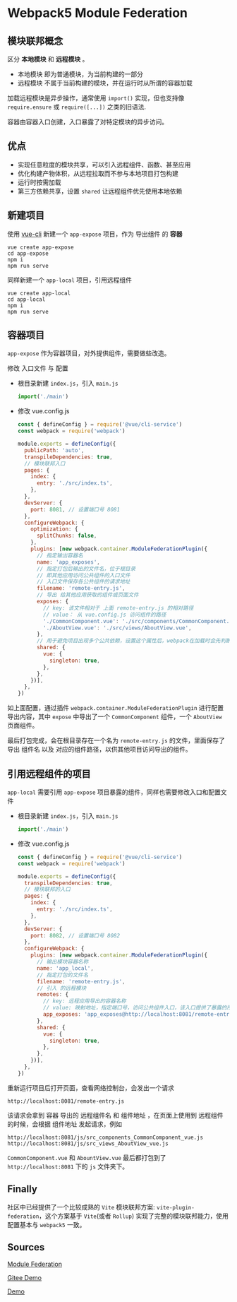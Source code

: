 # Webpack5 Module Federation



## 模块联邦概念

区分 **本地模块** 和 **远程模块** 。

- 本地模块 即为普通模块，为当前构建的一部分
- 远程模块 不属于当前构建的模块，并在运行时从所谓的容器加载

加载远程模块是异步操作，通常使用 `import()` 实现，但也支持像 `require.ensure` 或 `require([...])` 之类的旧语法.

容器由容器入口创建，入口暴露了对特定模块的异步访问。


## 优点

- 实现任意粒度的模块共享，可以引入远程组件、函数、甚至应用
- 优化构建产物体积，从远程拉取而不参与本地项目打包构建
- 运行时按需加载
- 第三方依赖共享，设置 `shared` 让远程组件优先使用本地依赖


## 新建项目

使用 [vue-cli](https://cli.vuejs.org/zh/guide/creating-a-project.html#vue-create) 新建一个 `app-expose` 项目，作为 导出组件 的 **容器**

```shell
vue create app-expose
cd app-expose
npm i
npm run serve
```

同样新建一个 `app-local` 项目，引用远程组件

```shell
vue create app-local
cd app-local
npm i
npm run serve
```



## 容器项目

`app-expose` 作为容器项目，对外提供组件，需要做些改造。

修改 入口文件 与 配置

- 根目录新建 `index.js`，引入 `main.js`
  ```js
  import('./main')
  ```
- 修改 vue.config.js
  ```js
  const { defineConfig } = require('@vue/cli-service')
  const webpack = require('webpack')

  module.exports = defineConfig({
    publicPath: 'auto',
    transpileDependencies: true,
    // 模块联邦入口
    pages: {
      index: {
        entry: './src/index.ts',
      },
    },
    devServer: {
      port: 8081, // 设置端口号 8081
    },
    configureWebpack: {
      optimization: {
        splitChunks: false,
      },
      plugins: [new webpack.container.ModuleFederationPlugin({
        // 指定输出容器名
        name: 'app_exposes',
        // 指定打包后输出的文件名，位于根目录
        // 即其他应用访问公共组件的入口文件
        // 入口文件保存各公共组件的请求地址
        filename: 'remote-entry.js',
        // 导出 给其他应用获取的组件或页面文件
        exposes: {
          // key: 该文件相对于 上面 remote-entry.js 的相对路径
          // value： 从 vue.config.js 访问组件的路径
          './CommonComponent.vue': './src/components/CommonComponent.vue',
          './AboutView.vue': './src/views/AboutView.vue',
        },
        // 用于避免项目出现多个公共依赖，设置这个属性后，webpack在加载时会先判断本地是否存在该依赖包，没有的话则加载远程应用的依赖包
        shared: {
          vue: {
            singleton: true,
          },
        },
      })],
    },
  })
  ```

如上面配置，通过插件 `webpack.container.ModuleFederationPlugin` 进行配置导出内容，其中 `expose` 中导出了一个 `CommonComponent` 组件，一个 `AboutView` 页面组件。

最后打包完成，会在根目录存在一个名为 `remote-entry.js` 的文件，里面保存了导出 组件名 以及 对应的组件路径，以供其他项目访问导出的组件。



## 引用远程组件的项目

`app-local` 需要引用 `app-expose` 项目暴露的组件，同样也需要修改入口和配置文件

- 根目录新建 `index.js`，引入 `main.js`
  ```js
  import('./main')
  ```
- 修改 vue.config.js
  ```js
  const { defineConfig } = require('@vue/cli-service')
  const webpack = require('webpack')

  module.exports = defineConfig({
    transpileDependencies: true,
    // 模块联邦的入口
    pages: {
      index: {
        entry: './src/index.ts',
      },
    },
    devServer: {
      port: 8082, // 设置端口号 8082
    },
    configureWebpack: {
      plugins: [new webpack.container.ModuleFederationPlugin({
        // 输出模块容器名称
        name: 'app_local',
        // 指定打包的文件名
        filename: 'remote-entry.js',
        // 引入 的远程模块
        remotes: {
          // key: 远程应用导出的容器名称
          // value: 映射地址，指定端口号，访问公共组件入口，该入口提供了暴露的所有公共组件资源
          app_exposes: 'app_exposes@http://localhost:8081/remote-entry.js'
        },
        shared: {
          vue: {
            singleton: true,
          },
        },
      })],
    },
  })
  ```

重新运行项目后打开页面，查看网络控制台，会发出一个请求

```
http://localhost:8081/remote-entry.js
```

该请求会拿到 容器 导出的 远程组件名 和 组件地址 ，在页面上使用到 远程组件 的时候，会根据 组件地址 发起请求，例如

```
http://localhost:8081/js/src_components_CommonComponent_vue.js
http://localhost:8081/js/src_views_AboutView_vue.js
```

`CommonComponent.vue` 和 `AbountView.vue` 最后都打包到了 `http://localhost:8081` 下的 `js` 文件夹下。



## Finally

社区中已经提供了一个比较成熟的 `Vite` 模块联邦方案: `vite-plugin-federation`，这个方案基于 `Vite`(或者 `Rollup`) 实现了完整的模块联邦能力，使用配置基本与 `webpack5` 一致。


## Sources

[Module Federation](https://webpack.docschina.org/concepts/module-federation/)

[Gitee Demo](https://gitee.com/lafen/module-federation-demo)

[Demo](https://github.com/AshesOfHistory/vue3-cli-module-federation-demo)
